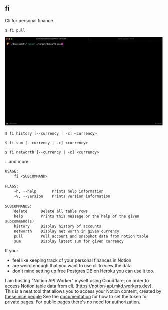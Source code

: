 ## fi

Cli for personal finance

```
$ fi pull
```

![ahaha](./assets/pull.gif)

```
$ fi history [--currency | -c] <currency>
```

```
$ fi sum [--currency | -c] <currency>
```

```
$ fi networth [--currency | -c] <currency>
```

…and more.

```
USAGE:
    fi <SUBCOMMAND>

FLAGS:
    -h, --help       Prints help information
    -V, --version    Prints version information

SUBCOMMANDS:
    delete      Delete all table rows
    help        Prints this message or the help of the given subcommand(s)
    history     Display history of accounts
    networth    Display net worth in given currency
    pull        Pull account and snapshot data from notion table
    sum         Display latest sum for given currency
```

If you:

- feel like keeping track of your personal finances in Notion
- are weird enough that you want to use cli to view the data
- don't mind setting up free Postgres DB on Heroku
  you can use it too.

I am hosting "Notion API Worker" myself using Cloudflare, on order to access Notion table data from cli. (https://notion-api.mkd.workers.dev).
This is a neat tool that allows you to access your Notion content, created by [these nice people](https://github.com/splitbee/notion-api-worker)
See the [documentation](https://github.com/splitbee/notion-api-worker) for how to set the token for private pages. For public pages there's no need for authorization.
